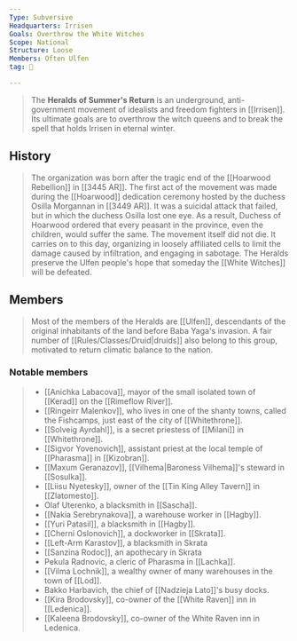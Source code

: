 ```yaml
---
Type: Subversive
Headquarters: Irrisen
Goals: Overthrow the White Witches
Scope: National
Structure: Loose
Members: Often Ulfen
tag: 👥

---
```


> The **Heralds of Summer's Return** is an underground, anti-government movement of idealists and freedom fighters in [[Irrisen]]. Its ultimate goals are to overthrow the witch queens and to break the spell that holds Irrisen in eternal winter.



## History

> The organization was born after the tragic end of the [[Hoarwood Rebellion]] in [[3445 AR]]. The first act of the movement was made during the [[Hoarwood]] dedication ceremony hosted by the duchess Osilla Morgannan in [[3449 AR]]. It was a suicidal attack that failed, but in which the duchess Osilla lost one eye. As a result, Duchess of Hoarwood ordered that every peasant in the province, even the children, would suffer the same. The movement itself did not die. It carries on to this day, organizing in loosely affiliated cells to limit the damage caused by infiltration, and engaging in sabotage. The Heralds preserve the Ulfen people's hope that someday the [[White Witches]] will be defeated.


## Members

> Most of the members of the Heralds are [[Ulfen]], descendants of the original inhabitants of the land before Baba Yaga's invasion. A fair number of [[Rules/Classes/Druid|druids]] also belong to this group, motivated to return climatic balance to the nation.


### Notable members

> - [[Anichka Labacova]], mayor of the small isolated town of [[Kerad]] on the [[Rimeflow River]].
> - [[Ringeirr Malenkov]], who lives in one of the shanty towns, called the Fishcamps, just east of the city of [[Whitethrone]].
> - [[Solveig Ayrdahl]], is a secret priestess of [[Milani]] in [[Whitethrone]].
> - [[Sigvor Yovenovich]], assistant priest at the local temple of [[Pharasma]] in [[Kizobran]].
> - [[Maxum Geranazov]], [[Vilhema|Baroness Vilhema]]'s steward in [[Sosulka]].
> - [[Liisu Nyetesky]], owner of the [[Tin King Alley Tavern]] in [[Zlatomesto]].
> - Olaf Uterenko, a blacksmith in [[Sascha]].
> - [[Nakia Serebrynakova]], a warehouse worker in [[Hagby]].
> - [[Yuri Patasil]], a blacksmith in [[Hagby]].
> - [[Cherni Oslonovich]], a dockworker in [[Skrata]].
> - [[Left-Arm Karastov]], a blacksmith in Skrata
> - [[Sanzina Rodoc]], an apothecary in Skrata
> - Pekula Radnovic, a cleric of Pharasma in [[Lachka]].
> - [[Vilma Lochnik]], a wealthy owner of many warehouses in the town of [[Lod]].
> - Bakko Harbavich, the chief of [[Nadzieja Lato]]'s busy docks.
> - [[Kira Brodovsky]], co-owner of the [[White Raven]] inn in [[Ledenica]].
> - [[Kaleena Brodovsky]], co-owner of the White Raven inn in Ledenica.






